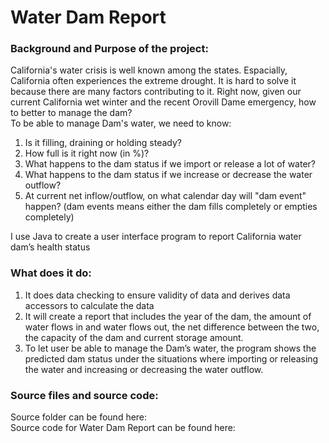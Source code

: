 # Water Dam Report
### Background and Purpose of the project:
California's water crisis is well known among the states. Espacially, California often experiences the extreme drought. It is hard to solve it because there are many factors contributing to it. Right now, given our current California wet winter and the recent Orovill Dame emergency, how to better to manage the dam?
<br>To be able to manage Dam's water, we need to know:
1. Is it filling, draining or holding steady?
2. How full is it right now (in %)?
3. What happens to the dam status if we import or release a lot of water?
4. What happens to the dam status if we increase or decrease the water outflow?
5. At current net inflow/outflow, on what calendar day will "dam event" happen? (dam events means either the dam fills completely or empties completely)

I use Java to create a user interface program to report California water dam’s health status

### What does it do:
1. It does data checking to ensure validity of data and derives data accessors to calculate the data 
2. It will create a report that includes the year of the dam, the amount of water flows in and water flows out, the net difference between the two, the capacity of the dam and current storage amount.
3. To let user be able to manage the Dam’s water, the program shows the predicted dam status under the situations where importing or releasing the water and increasing or decreasing the water outflow.

### Source files and source code:
Source folder can be found here: 
<br>Source code for Water Dam Report can be found here: 
